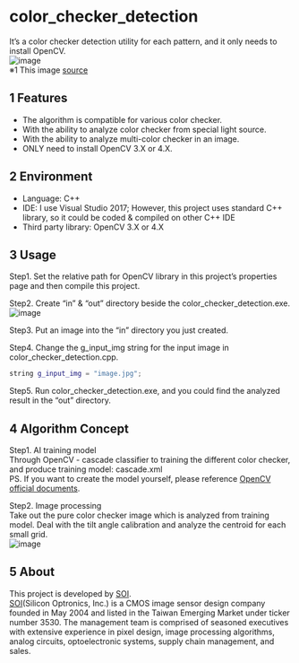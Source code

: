 # color_checker_detection
It’s a color checker detection utility for each pattern, and it only needs to install OpenCV.  
![image](https://github.com/silicon-optronics-inc/color_checker_detection/blob/master/doc/demo.gif)  
※1 This image [source](https://imgur.com/VUiuRTq)


## 1 Features
* The algorithm is compatible for various color checker.
* With the ability to analyze color checker from special light source.
* With the ability to analyze multi-color checker in an image.
* ONLY need to install OpenCV 3.X or 4.X.


## 2 Environment
* Language: C++
* IDE: I use Visual Studio 2017; However, this project uses standard C++ library, so it could be coded & compiled on other C++ IDE
* Third party library: OpenCV 3.X or 4.X


## 3 Usage
Step1. Set the relative path for OpenCV library in this project’s properties page and then compile this project.

Step2. Create “in” & “out” directory beside the color_checker_detection.exe.  
![image](https://github.com/silicon-optronics-inc/color_checker_detection/blob/master/doc/step2.jpg)

Step3. Put an image into the “in” directory you just created.

Step4. Change the g_input_img string for the input image in color_checker_detection.cpp.
```c++
string g_input_img = "image.jpg";
```

Step5. Run color_checker_detection.exe, and you could find the analyzed result in the “out” directory.


## 4 Algorithm Concept
Step1. AI training model  
Through OpenCV - cascade classifier to training the different color checker, and produce training model: cascade.xml  
PS. If you want to create the model yourself, please reference [OpenCV official documents](https://docs.opencv.org/master/dc/d88/tutorial_traincascade.html).

Step2. Image processing  
Take out the pure color checker image which is analyzed from training model. Deal with the tilt angle calibration and analyze the centroid for each small grid.  
![image](https://github.com/silicon-optronics-inc/color_checker_detection/blob/master/doc/process.gif)


## 5 About
This project is developed by [SOI](http://www.soinc.com.tw/en/).  
[SOI](http://www.soinc.com.tw/en/)(Silicon Optronics, Inc.) is a CMOS image sensor design company founded in May 2004 and listed in the Taiwan Emerging Market under ticker number 3530. The management team is comprised of seasoned executives with extensive experience in pixel design, image processing algorithms, analog circuits, optoelectronic systems, supply chain management, and sales.

